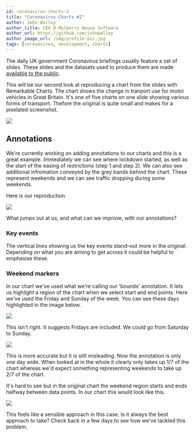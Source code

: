 ```yaml
---
id: coronavirus-charts-2
title: "Coronavirus Charts #2"
author: John Walley
author_title: CEO @ Mulberry House Software
author_url: https://github.com/johnwalley
author_image_url: /img/profile-pic.jpg
tags: [coronavirus, development, charts]
---
```


The daily UK government Coronavirus briefings usually feature a set of slides. These slides and the datasets used to produce them are made [available to the public](https://www.gov.uk/government/collections/slides-and-datasets-to-accompany-coronavirus-press-conferences).

This will be our second look at reproducing a chart from the slides with Remarkable Charts. The chart shows the change in tranport use for motor vehicles in Great Britain. It's one of five charts on one slide showing various forms of transport. Thefore the original is quite small and makes for a pixelated screenshot.

![](/img/blog/change-in-transport-use.png)

## Annotations

We're currently working on adding annotations to our charts and this is a great example. Immediately we can see where lockdown started, as well as the start of the easing of restrictions (step 1 and step 2). We can also see additional infromation conveyed by the grey bands behind the chart. These represent weekends and we can see traffic dropping during some weekends.

Here is our reproduction.

![](/img/blog/remarkable-chart-change-in-tranport-use-before.png)

<!-- truncate-->

What jumps out at us, and what can we improve, with our annotations?

### Key events

The vertical lines showing us the key events stand-out more in the original. Depending on what you are aiming to get across it could be helpful to emphasise these.

### Weekend markers

In our chart we've used what we're calling our 'bounds' annotation. It lets us highlight a region of the chart when we select start and end points. Here we've used the Friday and Sunday of the week. You can see these days highlighted in the image below.

![](/img/blog/zoomed-bounds-annotation.png)

This isn't right. It suggests Fridays are included. We could go from Saturday to Sunday.

![](/img/blog/zoomed-bounds-annotation-2.png)

This is more accurate but it is still misleading. Now the annotation is only one day wide. When looked at in the whole it clearly only takes up 1/7 of the chart whereas we'd expect something representing weekends to take up 2/7 of the chart.

It's hard to see but in the original chart the weekend region starts and ends halfway between data points. In our chart this would look like this.

![](/img/blog/zoomed-bounds-annotation-3.png)

This feels like a sensible approach in this case. Is it always the best approach to take? Check back in a few days to see how we've tackled this problem.
